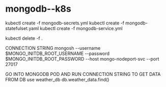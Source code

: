 # mongodb--k8s
kubectl create -f mongodb-secrets.yml
kubectl create -f mongodb-statefulset.yaml
kubectl create -f mongodb-service.yml

kubectl delete -f .


CONNECTION STRING
mongosh --username $MONGO_INITDB_ROOT_USERNAME --password $MONGO_INITDB_ROOT_PASSWORD --host mongo-nodeport-svc --port 27017

GO INTO MONGODB POD AND RUN CONNECTION STRING
TO GET DATA FROM DB
use weather_db
db.weather_data.find()